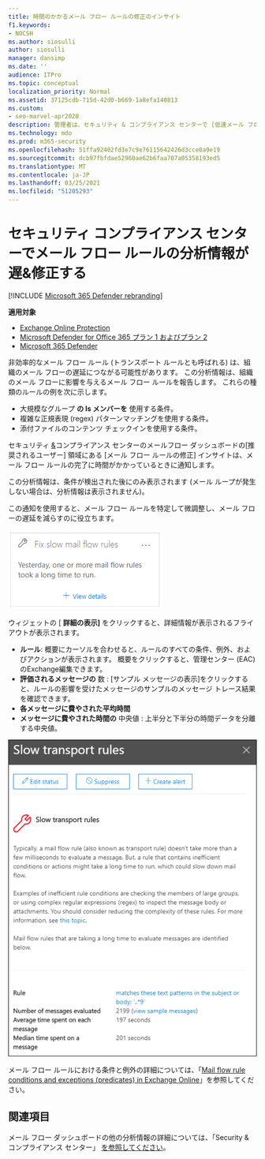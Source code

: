 ```yaml
---
title: 時間のかかるメール フロー ルールの修正のインサイト
f1.keywords:
- NOCSH
ms.author: siosulli
author: siosulli
manager: dansimp
ms.date: ''
audience: ITPro
ms.topic: conceptual
localization_priority: Normal
ms.assetid: 37125cdb-715d-42d0-b669-1a8efa140813
ms.custom:
- seo-marvel-apr2020
description: 管理者は、セキュリティ & コンプライアンス センターで [低速メール フロー ルールの修正] 分析情報を使用して、組織内の非効率的または壊れたメール フロー ルール (トランスポート ルールとも呼ばれる) を特定して修正する方法について説明します。
ms.technology: mdo
ms.prod: m365-security
ms.openlocfilehash: 51ffa92402fd3e7c9e76115642426d3cce0a9e19
ms.sourcegitcommit: dcb97fbfdae52960ae62b6faa707a05358193ed5
ms.translationtype: MT
ms.contentlocale: ja-JP
ms.lasthandoff: 03/25/2021
ms.locfileid: "51205293"
---
```

# <a name="fix-slow-mail-flow-rules-insight-in-the-security--compliance-center"></a>セキュリティ コンプライアンス センターでメール フロー ルールの分析情報が遅&修正する

[!INCLUDE [Microsoft 365 Defender rebranding](../includes/microsoft-defender-for-office.md)]

**適用対象**
- [Exchange Online Protection](exchange-online-protection-overview.md)
- [Microsoft Defender for Office 365 プラン 1 およびプラン 2](defender-for-office-365.md)
- [Microsoft 365 Defender](../defender/microsoft-365-defender.md)

非効率的なメール フロー ルール (トランスポート ルールとも呼ばれる) は、組織のメール フローの遅延につながる可能性があります。 この分析情報は、組織のメール フローに影響を与えるメール フロー ルールを報告します。 これらの種類のルールの例を次に示します。

- 大規模なグループ **の Is メンバーを** 使用する条件。
- 複雑な正規表現 (regex) パターンマッチングを使用する条件。
- 添付ファイルのコンテンツ チェックインを使用する条件。

セキュリティ [&](https://protection.office.com)コンプライアンス センターのメールフロー ダッシュボードの[](mail-flow-insights-v2.md)[推奨されるユーザー] 領域にある [メール フロー ルールの修正] インサイトは、メール フロー ルールの完了に時間がかかっているときに通知します。

この分析情報は、条件が検出された後にのみ表示されます (メール ループが発生しない場合は、分析情報は表示されません)。

この通知を使用すると、メール フロー ルールを特定して微調整し、メール フローの遅延を減らすのに役立ちます。

![メール フロー ダッシュボードの [おすすめ] 領域でメール フロー ルールの低速分析情報を修正する](../../media/mfi-fix-slow-mail-flow-rules.png)

ウィジェットの [ **詳細の表示]** をクリックすると、詳細情報が表示されるフライアウトが表示されます。

- **ルール**: 概要にカーソルを合わせると、ルールのすべての条件、例外、およびアクションが表示されます。 概要をクリックすると、管理センター (EAC) のExchange編集できます。
- **評価されるメッセージの** 数 : [サンプル メッセージの表示][](message-trace-scc.md)をクリックすると、ルールの影響を受けたメッセージのサンプルのメッセージ トレース結果を確認できます。
- **各メッセージに費やされた平均時間**
- **メッセージに費やされた時間の** 中央値 : 上半分と下半分の時間データを分離する中央値。

![[低速メール フロー ルールの修正] インサイトの [詳細の表示] をクリックした後に表示される詳細フライアウト](../../media/mfi-fix-slow-mail-flow-rules-details.png)

メール フロー ルールにおける条件と例外の詳細については、「[Mail flow rule conditions and exceptions (predicates) in Exchange Online](/Exchange/security-and-compliance/mail-flow-rules/conditions-and-exceptions)」を参照してください。

## <a name="see-also"></a>関連項目

メール フロー ダッシュボードの他の分析情報の詳細については、「Security & コンプライアンス センター」 [を参照してください](mail-flow-insights-v2.md)。